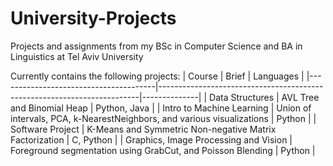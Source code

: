 # University-Projects

Projects and assignments from my BSc in Computer Science and BA in Linguistics at Tel Aviv University

Currently contains the following projects:
| Course                                | Brief                                                                   | Languages    |
|---------------------------------------|-------------------------------------------------------------------------|--------------|
| Data Structures                       | AVL Tree and Binomial Heap                                              | Python, Java |
| Intro to Machine Learning             | Union of intervals, PCA, k-NearestNeighbors, and various visualizations | Python       |
| Software Project                      | K-Means and Symmetric Non-negative Matrix Factorization                 | C, Python    |
| Graphics, Image Processing and Vision | Foreground segmentation using GrabCut, and Poisson Blending             | Python       |
